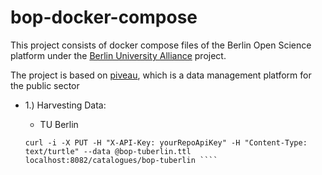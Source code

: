 # bop-docker-compose
This project consists of docker compose files of the Berlin Open Science platform under the [Berlin University Alliance](https://www.berlin-university-alliance.de/) project.

The project is based on [piveau](https://www.piveau.de/en/), which is a data management platform for the public sector
* 1.) Harvesting Data:
  
  - TU Berlin
  ````
  curl -i -X PUT -H "X-API-Key: yourRepoApiKey" -H "Content-Type: text/turtle" --data @bop-tuberlin.ttl localhost:8082/catalogues/bop-tuberlin ````
